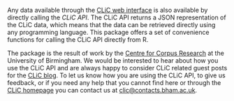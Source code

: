 Any data available through the [CLiC web interface](http://clic.bham.ac.uk/) is also available by directly calling the *CLiC API*.
The CLiC API returns a JSON representation of the CLiC data, which means that the data can be retrieved directly using any programming language.
This package offers a set of convenience functions for calling the CLiC API directly from R.

The package is the result of work by the [Centre for Corpus Research](http://www.birmingham.ac.uk/research/activity/corpus/) at the University of Birmingham.
We would be interested to hear about how you use the CLiC API and are always happy to consider CLiC related guest posts for the [CLiC blog](https://blog.bham.ac.uk/clic-dickens/).
To let us know how you are using the CLiC API, to give us feedback, or if you need any help that you cannot find here or through the [CLiC homepage](https://www.birmingham.ac.uk/schools/edacs/departments/englishlanguage/research/projects/clic/) you can contact us at [clic@contacts.bham.ac.uk](lic@contacts.bham.ac.uk).

